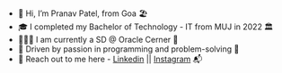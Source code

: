 - 👋 Hi, I’m Pranav Patel, from Goa 🏖️
- 🎓 I completed my Bachelor of Technology - IT from MUJ in 2022 🏛️
- 👨🏻‍💻 I am currently a SD @ Oracle Cerner 🤖
- 🌱 Driven by passion in programming and problem-solving 👀
- 📨 Reach out to me here - [Linkedin](https://www.linkedin.com/in/pranavjpatel8/) || [Instagram](https://www.instagram.com/pra.nnavv/) 📬

<!---
pranavpatel08/pranavpatel08 is a ✨ special ✨ repository because its `README.md` (this file) appears on your GitHub profile.
You can click the Preview link to take a look at your changes.
--->
